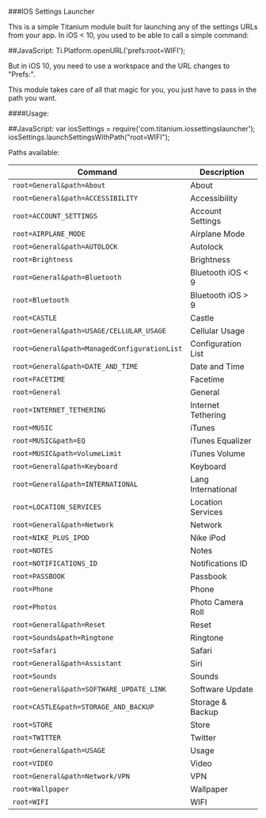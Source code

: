 ###IOS Settings Launcher

This is a simple Titanium module built for launching any of the settings URLs from your app.
In iOS < 10, you used to be able to call a simple command:

##JavaScript:
    Ti.Platform.openURL('prefs:root=WIFI');

But in iOS 10, you need to use a workspace and the URL changes to "Prefs:".

This module takes care of all that magic for you, you just have to pass in the path you want.

####Usage:

##JavaScript:
    var iosSettings = require('com.titanium.iossettingslauncher');
    iosSettings.launchSettingsWithPath("root=WIFI");


Paths available:

| Command | Description |
| --- | --- |
| `root=General&path=About` | About |
| `root=General&path=ACCESSIBILITY` | Accessibility |
| `root=ACCOUNT_SETTINGS` | Account Settings |
| `root=AIRPLANE_MODE` | Airplane Mode |
| `root=General&path=AUTOLOCK` | Autolock |
| `root=Brightness` | Brightness |
| `root=General&path=Bluetooth` | Bluetooth iOS < 9 |
| `root=Bluetooth` | Bluetooth iOS > 9 |
| `root=CASTLE` | Castle |
| `root=General&path=USAGE/CELLULAR_USAGE` | Cellular Usage |
| `root=General&path=ManagedConfigurationList` | Configuration List|
| `root=General&path=DATE_AND_TIME` | Date and Time |
| `root=FACETIME` | Facetime |
| `root=General` | General |
| `root=INTERNET_TETHERING` | Internet Tethering|
| `root=MUSIC` | iTunes |
| `root=MUSIC&path=EQ` | iTunes Equalizer|
| `root=MUSIC&path=VolumeLimit` | iTunes Volume |
| `root=General&path=Keyboard` | Keyboard |
| `root=General&path=INTERNATIONAL` | Lang International |
| `root=LOCATION_SERVICES` | Location Services |
| `root=General&path=Network` | Network|
| `root=NIKE_PLUS_IPOD` | Nike iPod |
| `root=NOTES` | Notes|
| `root=NOTIFICATIONS_ID` | Notifications ID |
| `root=PASSBOOK` | Passbook |
| `root=Phone` | Phone|
| `root=Photos` | Photo Camera Roll |
| `root=General&path=Reset` | Reset |
| `root=Sounds&path=Ringtone` | Ringtone|
| `root=Safari` | Safari |
| `root=General&path=Assistant` | Siri|
| `root=Sounds` | Sounds |
| `root=General&path=SOFTWARE_UPDATE_LINK` | Software Update|
| `root=CASTLE&path=STORAGE_AND_BACKUP` | Storage & Backup |
| `root=STORE` | Store |
| `root=TWITTER` | Twitter|
| `root=General&path=USAGE` | Usage |
| `root=VIDEO` | Video|
| `root=General&path=Network/VPN` | VPN |
| `root=Wallpaper` | Wallpaper|
| `root=WIFI` | WIFI |
